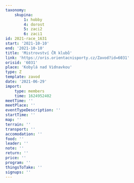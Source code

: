 ```yaml
---
taxonomy:
    skupina:
        1: hobby
        4: dorost
        5: zaci2
        6: zaci1
id: 2021-race_1631
start: '2021-10-10'
end: '2021-10-10'
title: 'Mistrovství ČR klubů'
link: 'https://oris.orientacnisporty.cz/Zavod?id=6031'
orisid: '6031'
place: 'Kobylá nad Vidnavkou'
type: Z
template: zavod
date: '2021-06-29'
import:
    type: members
    time: 1624952402
meetTime: ''
meetPlace: ''
eventTypeDescription: ''
startTime: ''
map: ''
terrain: ''
transport: ''
accomodation: ''
food: ''
leader: ''
note: ''
return: ''
price: ''
program: ''
thingsToTake: ''
signups: ''
---
```


